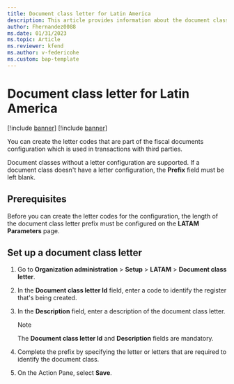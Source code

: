 ```yaml
---
title: Document class letter for Latin America
description: This article provides information about the document class letter configuration for Latin America.
author: Fhernandez0088
ms.date: 01/31/2023
ms.topic: Article
ms.reviewer: kfend
ms.author: v-federicohe 
ms.custom: bap-template
---
```


# Document class letter for Latin America

[!include [banner](../includes/banner.md)]
[!include [banner](../includes/preview-banner.md)]

You can create the letter codes that are part of the fiscal documents configuration which is used in transactions with third parties.

Document classes without a letter configuration are supported. If a document class doesn't have a letter configuration, the **Prefix** field must be left blank.

## Prerequisites

Before you can create the letter codes for the configuration, the length of the document class letter prefix must be configured on the **LATAM Parameters** page.

## Set up a document class letter

1. Go to **Organization administration** \> **Setup** \> **LATAM** \> **Document class letter**.
2. In the **Document class letter Id** field, enter a code to identify the register that's being created.
3. In the **Description** field, enter a description of the document class letter.

    > [!NOTE]
    > The **Document class letter Id** and **Description** fields are mandatory.

4. Complete the prefix by specifying the letter or letters that are required to identify the document class.
5. On the Action Pane, select **Save**.
